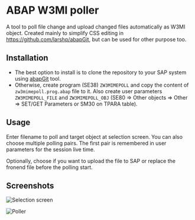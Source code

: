 # ABAP W3MI poller
A tool to poll file change and upload changed files automatically as W3MI object.
Created mainly to simplify CSS editing in https://github.com/larshp/abapGit, but can be used for other purpose too.

## Installation

* The best option to install is to clone the repository to your SAP system using [abapGit](https://github.com/larshp/abapGit) tool.
* Otherwise, create program (SE38) `ZW3MIMEPOLL` and copy the content of `zw3mimepoll.prog.abap` file to it. Also create user parameters `ZW3MIMEPOLL_FILE` and `ZW3MIMEPOLL_OBJ` (SE80 => Other objects => Other => SET/GET Parameters or SM30 on TPARA table).

## Usage
Enter filename to poll and target object at selection screen. You can also choose multiple polling pairs. The first pair is remembered in user parameters for the session live time.

Optionally, choose if you want to upload the file to SAP or replace the fronend file before the polling start.

## Screenshots

![Selection screen](https://github.com/sbcgua/abap_w3mi_poller/wiki/img/selscreen.png)

![Poller](https://github.com/sbcgua/abap_w3mi_poller/wiki/img/poller.png)
